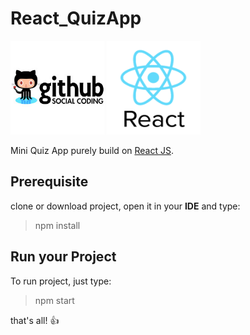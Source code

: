 # React_QuizApp

<img src="/public/images/github-logo1.jpg" width="150" height="150"/>
<img src="/public/images/react-logo.png" width="150" height="150"/>

Mini Quiz App purely build on [React JS](https://facebook.github.io/react).

## Prerequisite
clone or download project, open it in your **IDE** and type:
> npm install

## Run your Project
To run project, just type:
> npm start

that's all! :+1:
